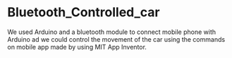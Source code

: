 # Bluetooth_Controlled_car
We used Arduino and a bluetooth module to connect mobile phone with Arduino ad we could control the movement of the car using the commands on mobile app made by using MIT App Inventor. 
